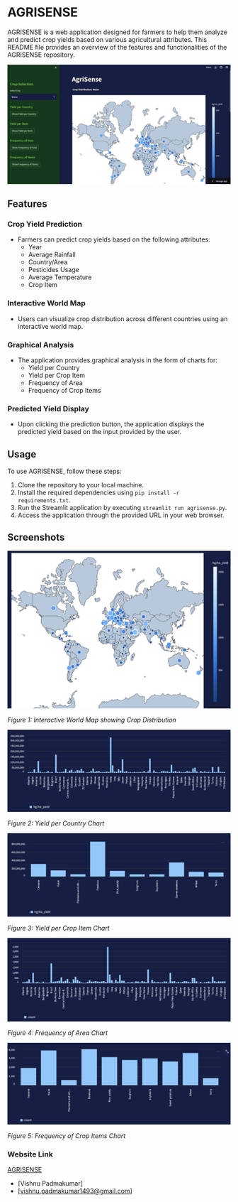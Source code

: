 # AGRISENSE

AGRISENSE is a web application designed for farmers to help them analyze and predict crop yields based on various agricultural attributes. This README file provides an overview of the features and functionalities of the AGRISENSE repository.

![AGRISENSE](AGRISENSE.png)


## Features

### Crop Yield Prediction
- Farmers can predict crop yields based on the following attributes:
  - Year
  - Average Rainfall
  - Country/Area
  - Pesticides Usage
  - Average Temperature
  - Crop Item

### Interactive World Map
- Users can visualize crop distribution across different countries using an interactive world map.

### Graphical Analysis
- The application provides graphical analysis in the form of charts for:
  - Yield per Country
  - Yield per Crop Item
  - Frequency of Area
  - Frequency of Crop Items
  
### Predicted Yield Display
- Upon clicking the prediction button, the application displays the predicted yield based on the input provided by the user.

## Usage

To use AGRISENSE, follow these steps:
1. Clone the repository to your local machine.
2. Install the required dependencies using `pip install -r requirements.txt`.
3. Run the Streamlit application by executing `streamlit run agrisense.py`.
4. Access the application through the provided URL in your web browser.

## Screenshots

![World Map](World_map.png)

*Figure 1: Interactive World Map showing Crop Distribution*

![Yield per Country](yield_per_country.png)

*Figure 2: Yield per Country Chart*

![Yield per Item](yield_per_item.png)

*Figure 3: Yield per Crop Item Chart*

![Frequency of Area](frequency_of_area.png)

*Figure 4: Frequency of Area Chart*

![Frequency of Items](frequency_of_item.png)

*Figure 5: Frequency of Crop Items Chart*

### Website Link
[AGRISENSE](https://agrisensa.streamlit.app/)


- [Vishnu Padmakumar]
- [vishnu.padmakumar1493@gmail.com]



